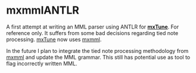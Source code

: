 # mxmmlANTLR
A first attempt at writing an MML parser using ANTLR for **[mxTune][1]**. For reference only. It suffers from some bad decisions regarding tied note processing. [mxTune][1] now uses [mxmml][2].

In the future I plan to integrate the tied note processing methodology from [mxmml][2] and update the MML grammar. This still has potential use as  tool to flag incorrectly written MML.

[1]: <https://github.com/AeronicaMC/mxTune> "mxTune: A Forge MOD for Minecraft Java Edition"
[2]: <https://github.com/Aeronica/mxmml> "mxmml: A new MML Parser for mxTune"